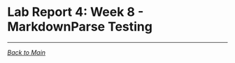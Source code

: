 # Lab Report 4: Week 8 - MarkdownParse Testing

---
[*Back to Main*](https://njaurigue.github.io/cse15l-lab-reports/index.html)